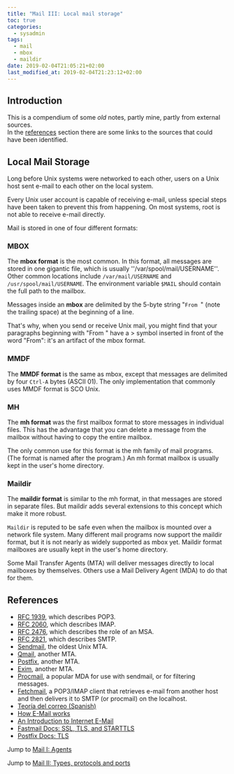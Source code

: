 ```yaml
---
title: "Mail III: Local mail storage"
toc: true
categories: 
  - sysadmin
tags:
  - mail
  - mbox
  - maildir
date: 2019-02-04T21:05:21+02:00
last_modified_at: 2019-02-04T21:23:12+02:00
---
```


## Introduction

This is a compendium of some _old_ notes, partly mine, partly from external sources.  
In the [references](#references) section there are some links to the sources that could have been identified.

## Local Mail Storage

Long before Unix systems were networked to each other, users on a Unix host sent e-mail to each other on the local system.

Every Unix user account is capable of receiving e-mail, unless special steps have been taken to prevent this from happening. On most systems, root is not able to receive e-mail directly.

Mail is stored in one of four different formats:

### MBOX

The **mbox format** is the most common. In this format, all messages are stored in one gigantic file, which is usually ''/var/spool/mail/USERNAME''. Other common locations include `/var/mail/USERNAME` and `/usr/spool/mail/USERNAME`. The environment variable `$MAIL` should contain the full path to the mailbox.  

Messages inside an **mbox** are delimited by the 5-byte string "`From `" (note the trailing space) at the beginning of a line.  

That's why, when you send or receive Unix mail, you might find that your paragraphs beginning with "From " have a > symbol inserted in front of the word "From": it's an artifact of the mbox format.

### MMDF

The **MMDF format** is the same as mbox, except that messages are delimited by four `Ctrl-A` bytes (ASCII 01). The only implementation that commonly uses MMDF format is SCO Unix.

### MH

The **mh format** was the first mailbox format to store messages in individual files. This has the advantage that you can delete a message from the mailbox without having to copy the entire mailbox.

The only common use for this format is the mh family of mail programs. (The format is named after the program.) An mh format mailbox is usually kept in the user's home directory.

### Maildir

The **maildir format** is similar to the mh format, in that messages are stored in separate files. But maildir adds several extensions to this concept which make it more robust.

`Maildir` is reputed to be safe even when the mailbox is mounted over a network file system. Many different mail programs now support the maildir format, but it is not nearly as widely supported as mbox yet. Maildir format mailboxes are usually kept in the user's home directory.

Some Mail Transfer Agents (MTA) will deliver messages directly to local mailboxes by themselves. Others use a Mail Delivery Agent (MDA) to do that for them.

## <a name="references"></a>References

* [RFC 1939](http://www.faqs.org/rfcs/rfc1939.html), which describes POP3.
* [RFC 2060](http://www.faqs.org/rfcs/rfc2060.html), which describes IMAP.
* [RFC 2476](http://www.faqs.org/rfcs/rfc2476.html), which describes the role of an MSA.
* [RFC 2821](http://www.faqs.org/rfcs/rfc2821.html), which describes SMTP.
* [Sendmail](http://www.sendmail.org/), the oldest Unix MTA.
* [Qmail](http://www.qmail.org/), another MTA.
* [Postfix](http://www.postfix.org/), another MTA.
* [Exim](http://www.exim.org/), another MTA.
* [Procmail](http://www.procmail.org/), a popular MDA for use with sendmail, or for filtering messages.
* [Fetchmail](http://catb.org/~esr/fetchmail/), a POP3/IMAP client that retrieves e-mail from another host and then delivers it to SMTP (or procmail) on the localhost.
* [Teoría del correo (Spanish)](https://cursosasir.files.wordpress.com/2014/06/teoria_correo.pdf)
* [How E-Mail works](https://howto.lintel.in/how-does-email-work/)
* [An Introduction to Internet E-Mail](http://wooledge.org/~greg/mail.html)
* [Fastmail Docs: SSL, TLS, and STARTTLS](https://www.fastmail.com/help/technical/ssltlsstarttls.html)
* [Postfix Docs: TLS](http://www.postfix.org/TLS_README.html)

Jump to [Mail I: Agents](/sysadmin/mail-i-service-elements/)

Jump to [Mail II: Types, protocols and ports](/sysadmin/mail-ii-types-protocols-and-ports)